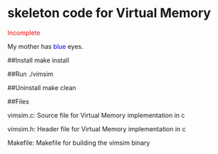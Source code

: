 # skeleton code for Virtual Memory
<p><span style="color:red">Incomplete</span> </p>
<p>My mother has <span style="color:blue">blue</span> eyes.</p>
##Install
make install

##Run
./vimsim

##Uninstall
make clean

##Files
<p>vimsim.c:    Source file for Virtual Memory implementation in c</p>
<p>vimsim.h:    Header file for Virtual Memory implementation in c</p>
<p>Makefile: Makefile for building the vimsim binary</p>
